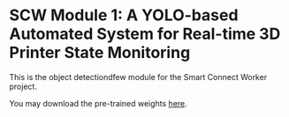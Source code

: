 # SCW Module 1: A YOLO-based Automated System for Real-time 3D Printer State Monitoring
This is the object detectiondfew module for the Smart Connect Worker project.


You may download the pre-trained weights [here](https://drive.google.com/file/d/1h2eFIRpB2K5esNt6qKxO1HiZ8V7e3kFm/view?usp=sharing).
